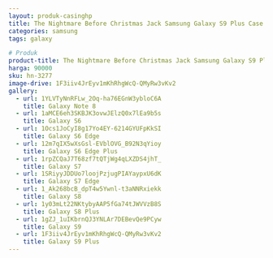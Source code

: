 ```yaml
---
layout: produk-casinghp
title: The Nightmare Before Christmas Jack Samsung Galaxy S9 Plus Case
categories: samsung
tags: galaxy

# Produk
product-title: The Nightmare Before Christmas Jack Samsung Galaxy S9 Plus Case
harga: 90000
sku: hn-3277
image-drive: 1F3iiv4JrEyv1mKhRhgWcQ-QMyRw3vKv2
gallery:
  - url: 1YLVTyNnRFLw_2Oq-ha76EGnW3ybloC6A
    title: Galaxy Note 8
  - url: 1aMCE6eh3SKBJK3ovwJElzQ0x7lEa9b5s
    title: Galaxy S6
  - url: 1Ocs1JoCyI8g17Yo4EY-6214GYUFpKkSI
    title: Galaxy S6 Edge
  - url: 12m7qIX5wXsGsl-EVblOVG_B92N3qYioy
    title: Galaxy S6 Edge Plus
  - url: 1rpZCQaJ7T68zf7tQTjWg4qLXZDS4jhT_
    title: Galaxy S7
  - url: 1SRiyyJDDUo7loojPzjugPIAYaypxU6dK
    title: Galaxy S7 Edge
  - url: 1_Ak268bcB_dpT4w5Ywnl-t3aNNRxiekk
    title: Galaxy S8
  - url: 1y03mLt22NKtybyAAP5fGa74tJWVVzB8S
    title: Galaxy S8 Plus
  - url: 1gZJ_1uIKbrnQJ3YNLAr7DEBevQe9PCyw
    title: Galaxy S9
  - url: 1F3iiv4JrEyv1mKhRhgWcQ-QMyRw3vKv2
    title: Galaxy S9 Plus
---
```

